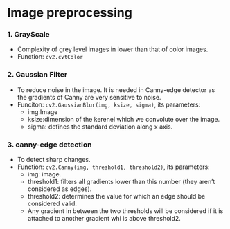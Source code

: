 # Image preprocessing

### 1. GrayScale
- Complexity of grey level images in lower than that of color images.
- Function: `cv2.cvtColor`

### 2. Gaussian Filter
- To reduce noise in the image. It is needed in Canny-edge detector as the gradients of Canny are very sensitive to noise.
- Funciton: `cv2.GaussianBlur(img, ksize, sigma)`, its parameters:
  * img:Image
  * ksize:dimension of the kerenel which we convolute over the image.
  * sigma: defines the standard deviation along x axis.
  
### 3. canny-edge detection
- To detect sharp changes.
- Function: `cv2.Canny(img, threshold1, threshold2)`, its parameters:
  * img: image.
  * threshold1: filters all gradients lower than this number (they aren’t considered as edges).
  * threshold2: determines the value for which an edge should be considered valid.
  * Any gradient in between the two thresholds will be considered if it is attached to another gradient whi is above threshold2.
